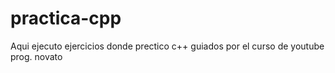 # practica-cpp
Aqui ejecuto ejercicios donde prectico c++ guiados por el curso de youtube prog. novato
